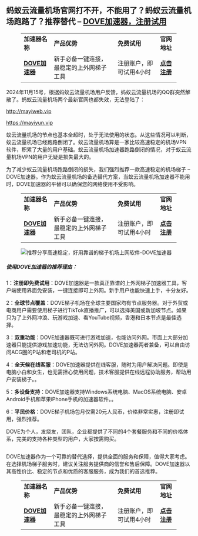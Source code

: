## 蚂蚁云流量机场官网打不开，不能用了？蚂蚁云流量机场跑路了？推荐替代 – [DOVE加速器，注册试用](https://dove8.cc/a.php?asbcbO1PCgF)

<!-- wp:table -->
<figure class="wp-block-table"><table class="has-fixed-layout"><tbody><tr><td><strong>加速器名称</strong></td><td><strong>产品优势</strong></td><td><strong>免费试用</strong></td><td><strong>官网地址</strong></td></tr><tr><td><strong><a href="https://tgjkdjfk.top/a.php?amawx2CyMVa2" target="_blank" rel="noreferrer noopener">DOVE加速器</a></strong></td><td>新手必备一键连接，最稳定的上外网梯子工具</td><td>注册账户，即可试用4小时</td><td><strong><a href="https://tgjkdjfk.top/a.php?amawx2CyMVa2" target="_blank" rel="noreferrer noopener">点击注册</a></strong></td></tr></tbody></table></figure>
<!-- /wp:table -->

<!-- wp:paragraph -->
<p>2024年11月15号，根据蚂蚁云流量机场用户反馈，蚂蚁云流量机场的QQ群突然解散了。蚂蚁云流量机场两个最新官网也都失效，无法登陆了：</p>
<!-- /wp:paragraph -->

<!-- wp:paragraph -->
<p><a href="http://mayiweb.vip海外访问https://mayiyun.vip">http://mayiweb.vip</a></p>
<!-- /wp:paragraph -->

<!-- wp:paragraph -->
<p><a href="http://mayiweb.vip海外访问https://mayiyun.vip">https://mayiyun.vip</a></p>
<!-- /wp:paragraph -->

<!-- wp:paragraph -->
<p>蚁云流量机场的节点也基本全超时，处于无法使用的状态。从这些情况可以判断，蚁云流量机场已经跑路倒闭了。蚁云流量机场算是一家比较高速稳定的机场VPN软件，积累了大量的用户基础。蚁云流量机场加速器跑路倒闭的情况，对于蚁云流量机场VPN的用户无疑是损失最大的。</p>
<!-- /wp:paragraph -->

<!-- wp:paragraph -->
<p>为了减少蚁云流量机场跑路倒闭的损失，我们强烈推荐一款高速稳定的机场梯子 – DOVE加速器。作为蚁云流量机场的备选替代方案，当蚁云流量机场加速器不能用时，DOVE加速器的平替可以确保您的网络使用不受影响。</p>
<!-- /wp:paragraph -->

<!-- wp:table -->
<figure class="wp-block-table"><table class="has-fixed-layout"><tbody><tr><td><strong>加速器名称</strong></td><td><strong>产品优势</strong></td><td><strong>免费试用</strong></td><td><strong>官网地址</strong></td></tr><tr><td><strong><a href="https://tgjkdjfk.top/a.php?amawx2CyMVa2" target="_blank" rel="noreferrer noopener">DOVE加速器</a></strong></td><td>新手必备一键连接，最稳定的上外网梯子工具</td><td>注册账户，即可试用4小时</td><td><strong><a href="https://tgjkdjfk.top/a.php?amawx2CyMVa2" target="_blank" rel="noreferrer noopener">点击注册</a></strong></td></tr></tbody></table></figure>
<!-- /wp:table -->

<!-- wp:image -->
<figure class="wp-block-image"><img src="https://www.leavescn.com/Files/images/20240404/4aed85a3336f4c30a3af1defe963e8d5.png" alt="推荐分享高速稳定，好用靠谱的梯子机场上网软件-DOVE加速器"/></figure>
<!-- /wp:image -->

<!-- wp:heading {"level":5} -->
<h5 class="wp-block-heading"><strong>使用DOVE加速器的推荐理由：</strong></h5>
<!-- /wp:heading -->

<!-- wp:paragraph -->
<p>1：<strong>注册即免费试用</strong>：DOVE加速器是一款真正靠谱的上外网梯子加速器工具，客户端使用界面免安装，一键连接即可上外网。新手用户也能快速上手，十分友好。</p>
<!-- /wp:paragraph -->

<!-- wp:paragraph -->
<p>2：<strong>全球节点覆盖</strong>：DOVE梯子机场在全球主要国家均有节点服务器。对于外贸或电商用户需要使用梯子进行TikTok直播推广，可以选择美国或新加坡节点。如果只为了上外网冲浪、玩游戏加速、看YouTube视频，香港和日本节点是最佳选择。</p>
<!-- /wp:paragraph -->

<!-- wp:paragraph -->
<p>3：<strong>双重功能</strong>：DOVE加速器既可进行游戏加速，也能访问外网。市面上大部分加速器只能提供游戏加速功能，无法访问外网。DOVE加速器两者兼备，可以自由访问ACG圈的P站和老司机的P站。</p>
<!-- /wp:paragraph -->

<!-- wp:paragraph -->
<p>4：<strong>全天候在线客服</strong>：DOVE加速器提供在线客服，随时为用户解决问题。即使是电脑小白和女生，也无需担心使用问题，技术客服提供在线远程协助服务，帮助用户安装梯子。。</p>
<!-- /wp:paragraph -->

<!-- wp:paragraph -->
<p>5：<strong>多设备支持</strong>：DOVE加速器支持Windows系统电脑、MacOS系统电脑、安卓Android手机和苹果iPhone手机的加速器软件。。</p>
<!-- /wp:paragraph -->

<!-- wp:paragraph -->
<p>6：<strong>平民价格</strong>：DOVE梯子机场包月仅需20元人民币，价格非常实惠，注册即试用，强烈推荐。</p>
<!-- /wp:paragraph -->

<!-- wp:paragraph -->
<p>DOVE为个人，发烧友，团队，企业都提供了不同的4个套餐服务和不同的价格体系，完美的支持各种类型的用户，大家按需购买。</p>
<!-- /wp:paragraph -->

<!-- wp:image -->
<figure class="wp-block-image"><img src="https://www.leavescn.com/Files/images/20240313/38976147c1654a4d9756267846a9c8f3.png" alt=""/></figure>
<!-- /wp:image -->

<!-- wp:paragraph -->
<p>DOVE加速器作为一个可靠的替代选择，提供全面的服务和保障，值得大家考虑。在选择机场梯子服务时，建议关注服务提供商的信誉和售后保障。DOVE加速器以其高性价比、稳定的节点和优质的客服服务，成为我们的首选推荐。</p>
<!-- /wp:paragraph -->

<!-- wp:table -->
<figure class="wp-block-table"><table class="has-fixed-layout"><tbody><tr><td><strong>加速器名称</strong></td><td><strong>产品优势</strong></td><td><strong>免费试用</strong></td><td><strong>官网地址</strong></td></tr><tr><td><strong><a href="https://lemontalking.info/archives/41" target="_blank" rel="noreferrer noopener">DOVE加速器</a></strong></td><td>新手必备一键连接，最稳定的上外网梯子工具</td><td>注册账户，即可试用4小时</td><td><strong><a href="https://tgjkdjfk.top/a.php?amawx2CyMVa2" target="_blank" rel="noreferrer noopener">点击注册</a></strong></td></tr></tbody></table></figure>
<!-- /wp:table -->

<!-- wp:paragraph -->
<p></p>
<!-- /wp:paragraph -->
